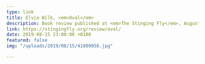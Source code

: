 ```yaml
---
type: link
title: Elvia Wilk, <em>Oval</em>
description: Book review published at <em>The Stinging Fly</em>, August 2019
link: https://stingingfly.org/review/oval/
date: 2019-08-15 23:00:00 +0100
featured: false
img: "/uploads/2019/08/15/41809056.jpg"

---
```

